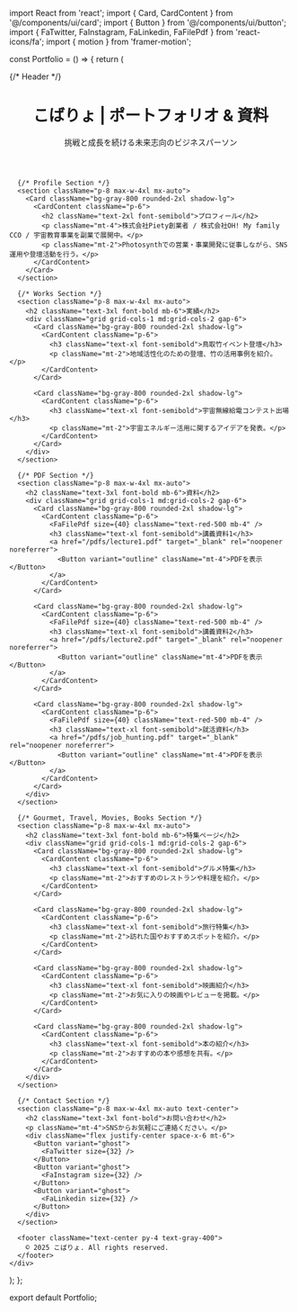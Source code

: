 import React from 'react';
import { Card, CardContent } from '@/components/ui/card';
import { Button } from '@/components/ui/button';
import { FaTwitter, FaInstagram, FaLinkedin, FaFilePdf } from 'react-icons/fa';
import { motion } from 'framer-motion';

const Portfolio = () => {
  return (
    <div className="min-h-screen bg-gradient-to-b from-gray-900 to-black text-white">
      {/* Header */}
      <header className="text-center py-12">
        <h1 className="text-4xl font-bold">こばりょ | ポートフォリオ & 資料</h1>
        <p className="text-lg mt-4">挑戦と成長を続ける未来志向のビジネスパーソン</p>
      </header>
      
      {/* Profile Section */}
      <section className="p-8 max-w-4xl mx-auto">
        <Card className="bg-gray-800 rounded-2xl shadow-lg">
          <CardContent className="p-6">
            <h2 className="text-2xl font-semibold">プロフィール</h2>
            <p className="mt-4">株式会社Piety創業者 / 株式会社OH! My family CCO / 宇宙教育事業を副業で展開中。</p>
            <p className="mt-2">Photosynthでの営業・事業開発に従事しながら、SNS運用や登壇活動を行う。</p>
          </CardContent>
        </Card>
      </section>

      {/* Works Section */}
      <section className="p-8 max-w-4xl mx-auto">
        <h2 className="text-3xl font-bold mb-6">実績</h2>
        <div className="grid grid-cols-1 md:grid-cols-2 gap-6">
          <Card className="bg-gray-800 rounded-2xl shadow-lg">
            <CardContent className="p-6">
              <h3 className="text-xl font-semibold">鳥取竹イベント登壇</h3>
              <p className="mt-2">地域活性化のための登壇、竹の活用事例を紹介。</p>
            </CardContent>
          </Card>

          <Card className="bg-gray-800 rounded-2xl shadow-lg">
            <CardContent className="p-6">
              <h3 className="text-xl font-semibold">宇宙無線給電コンテスト出場</h3>
              <p className="mt-2">宇宙エネルギー活用に関するアイデアを発表。</p>
            </CardContent>
          </Card>
        </div>
      </section>

      {/* PDF Section */}
      <section className="p-8 max-w-4xl mx-auto">
        <h2 className="text-3xl font-bold mb-6">資料</h2>
        <div className="grid grid-cols-1 md:grid-cols-2 gap-6">
          <Card className="bg-gray-800 rounded-2xl shadow-lg">
            <CardContent className="p-6">
              <FaFilePdf size={40} className="text-red-500 mb-4" />
              <h3 className="text-xl font-semibold">講義資料1</h3>
              <a href="/pdfs/lecture1.pdf" target="_blank" rel="noopener noreferrer">
                <Button variant="outline" className="mt-4">PDFを表示</Button>
              </a>
            </CardContent>
          </Card>
          
          <Card className="bg-gray-800 rounded-2xl shadow-lg">
            <CardContent className="p-6">
              <FaFilePdf size={40} className="text-red-500 mb-4" />
              <h3 className="text-xl font-semibold">講義資料2</h3>
              <a href="/pdfs/lecture2.pdf" target="_blank" rel="noopener noreferrer">
                <Button variant="outline" className="mt-4">PDFを表示</Button>
              </a>
            </CardContent>
          </Card>
          
          <Card className="bg-gray-800 rounded-2xl shadow-lg">
            <CardContent className="p-6">
              <FaFilePdf size={40} className="text-red-500 mb-4" />
              <h3 className="text-xl font-semibold">就活資料</h3>
              <a href="/pdfs/job_hunting.pdf" target="_blank" rel="noopener noreferrer">
                <Button variant="outline" className="mt-4">PDFを表示</Button>
              </a>
            </CardContent>
          </Card>
        </div>
      </section>
      
      {/* Gourmet, Travel, Movies, Books Section */}
      <section className="p-8 max-w-4xl mx-auto">
        <h2 className="text-3xl font-bold mb-6">特集ページ</h2>
        <div className="grid grid-cols-1 md:grid-cols-2 gap-6">
          <Card className="bg-gray-800 rounded-2xl shadow-lg">
            <CardContent className="p-6">
              <h3 className="text-xl font-semibold">グルメ特集</h3>
              <p className="mt-2">おすすめのレストランや料理を紹介。</p>
            </CardContent>
          </Card>

          <Card className="bg-gray-800 rounded-2xl shadow-lg">
            <CardContent className="p-6">
              <h3 className="text-xl font-semibold">旅行特集</h3>
              <p className="mt-2">訪れた国やおすすめスポットを紹介。</p>
            </CardContent>
          </Card>

          <Card className="bg-gray-800 rounded-2xl shadow-lg">
            <CardContent className="p-6">
              <h3 className="text-xl font-semibold">映画紹介</h3>
              <p className="mt-2">お気に入りの映画やレビューを掲載。</p>
            </CardContent>
          </Card>

          <Card className="bg-gray-800 rounded-2xl shadow-lg">
            <CardContent className="p-6">
              <h3 className="text-xl font-semibold">本の紹介</h3>
              <p className="mt-2">おすすめの本や感想を共有。</p>
            </CardContent>
          </Card>
        </div>
      </section>
      
      {/* Contact Section */}
      <section className="p-8 max-w-4xl mx-auto text-center">
        <h2 className="text-3xl font-bold">お問い合わせ</h2>
        <p className="mt-4">SNSからお気軽にご連絡ください。</p>
        <div className="flex justify-center space-x-6 mt-6">
          <Button variant="ghost">
            <FaTwitter size={32} />
          </Button>
          <Button variant="ghost">
            <FaInstagram size={32} />
          </Button>
          <Button variant="ghost">
            <FaLinkedin size={32} />
          </Button>
        </div>
      </section>
      
      <footer className="text-center py-4 text-gray-400">
        © 2025 こばりょ. All rights reserved.
      </footer>
    </div>
  );
};

export default Portfolio;
